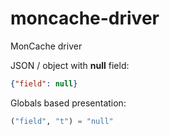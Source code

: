 # moncache-driver
MonCache driver

JSON / object with **null** field:
```json
{"field": null}
```

Globals based presentation:
```lisp
("field", "t") = "null"
```

